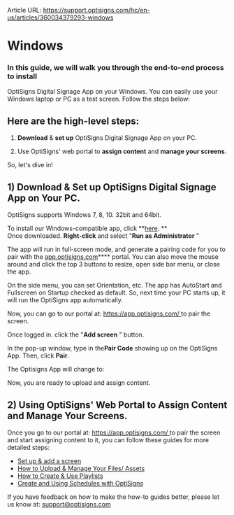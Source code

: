 Article URL: https://support.optisigns.com/hc/en-us/articles/360034379293-windows

# Windows

### In this guide, we will walk you through the end-to-end process to install
OptiSigns Digital Signage App on your Windows. You can easily use your Windows
laptop or PC as a test screen. Follow the steps below:

## **Here are the high-level steps:**

1) **Download** & **set up** OptiSigns Digital Signage App on your PC.  
  
2) Use OptiSigns' web portal to **assign content** and **manage your
screens**.

So, let's dive in!

## **1) Download & Set up OptiSigns Digital Signage App on Your PC.**

OptiSigns supports Windows 7, 8, 10. 32bit and 64bit.

To install our Windows-compatible app, click
**[here](https://links.optisigns.com/win). **  
Once downloaded. **Right-click** and select "**Run as Administrator** "

The app will run in full-screen mode, and generate a pairing code for you to
pair with the [app.optisigns.com](https://app.optisigns.com/)**** portal. You
can also move the mouse around and click the top 3 buttons to resize, open
side bar menu, or close the app.

On the side menu, you can set Orientation, etc. The app has AutoStart and
Fullscreen on Startup checked as default. So, next time your PC starts up, it
will run the OptiSigns app automatically.

Now, you can go to our portal at: [https://app.optisigns.com/
](https://app.optisigns.com/)to pair the screen.

Once logged in. click the "**Add screen** " button.

In the pop-up window, type in the**Pair Code** showing up on the OptiSigns
App. Then, click **Pair**.

The Optisigns App will change to:

Now, you are ready to upload and assign content.

## 2) Using OptiSigns' Web Portal to Assign Content and Manage Your Screens.

Once you go to our portal at: [https://app.optisigns.com/
](https://app.optisigns.com/)to pair the screen and start assigning content to
it, you can follow these guides for more detailed steps:

  * [Set up & add a screen](https://support.optisigns.com/hc/en-us/articles/360016374813)
  * [How to Upload & Manage Your Files/ Assets](https://support.optisigns.com/hc/en-us/articles/360016247974)
  * [How to Create & Use Playlists](https://support.optisigns.com/hc/en-us/articles/28295104605843)
  * [Create and Using Schedules with OptiSigns](https://support.optisigns.com/hc/en-us/articles/360016981853)

If you have feedback on how to make the how-to guides better, please let us
know at: [support@optisigns.com](mailto:support@optisigns.com)

